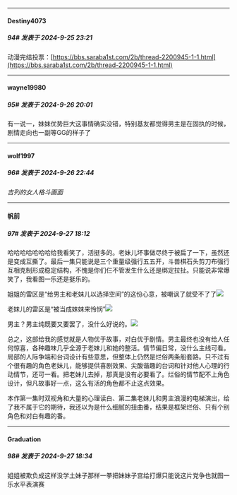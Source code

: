 ﻿
*****

####  Destiny4073  
##### 94#       发表于 2024-9-25 23:21

动漫完结投票：[https://bbs.saraba1st.com/2b/thread-2200945-1-1.html](https://bbs.saraba1st.com/2b/thread-2200945-1-1.html)


*****

####  wayne19980  
##### 95#       发表于 2024-9-26 20:01

有一说一，妹妹优势巨大这事情确实没错，特别基友都觉得男主是在固执的时候，剧情走向也一副等GG的样子了


*****

####  wolf1997  
##### 96#       发表于 2024-9-26 22:44

*吉列的女人格斗画面*


*****

####  帆前  
##### 97#       发表于 2024-9-27 18:12

哈哈哈哈哈哈哈给我看笑了，活挺多的。老妹儿坏事做尽终于被扁了一下，虽然还是变成互撕了。最后一集只能说是三个重量级强行五五开，斗兽棋石头剪刀布强行互相克制形成稳定结构，不愧是你们仨不管发生什么还是绑定拉扯。只能说非常爆笑了，我看图一乐还是挺乐的。

姐姐的雷区是“给男主和老妹儿以选择空间”的这份心意，被嘲讽了就受不了了<img src="https://p.sda1.dev/19/196042cccceef0ac75c96f3ced38709a/Screenshot_20240927_173416_tv.danmaku.bili.jpg" referrerpolicy="no-referrer">

老妹儿的雷区是“被当成妹妹来怜悯”<img src="https://p.sda1.dev/19/233d060604043728d9fe681b052d9ae0/Screenshot_20240927_173528_tv.danmaku.bili.jpg" referrerpolicy="no-referrer">

男主？男主纯既要又要罢了，没什么好说的。<img src="https://p.sda1.dev/19/f11276589bb48a47b8652d98a69e53b8/Screenshot_20240927_173632_tv.danmaku.bili.jpg" referrerpolicy="no-referrer">

总之，这部给我的感觉就是人物优于故事，对白优于剧情。男主最终也没有给人任何惊喜，各种趣味几乎全源于老妹儿和她的整活。情节偏日常，没什么主线可看。局部的人际争端和台词设计有些意思，但整体上仍然是烂俗两条船套路。只不过有个很有趣的角色老妹儿，能够提供喜剧效果、尖酸谐趣的台词和针对他人心理的行动情节，还可一看。把老妹儿去掉，那真是没有必要看了。烂俗的情节配不上角色设计，但凡故事好一点，这么有活的角色都不止这点效果。

本作第一集时双视角和大量的心理读白、第二集老妹儿和男主浪漫的电梯演出，给了我不属于它的期待，我还以为是什么细腻的扭曲番，结果是框架烂俗、只有个别角色和对白有趣的番。


*****

####  Graduation  
##### 98#       发表于 2024-9-27 18:34

姐姐被欺负成这样没学土妹子那样一拳把妹妹子宫给打爆只能说这片党争也就图一乐水平表演赛

